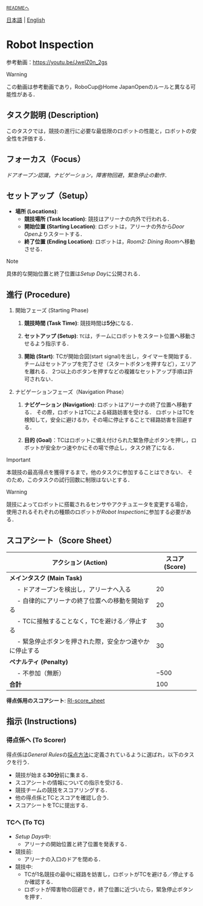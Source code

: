 <sub>[READMEへ](../../README.md)</sub>

[日本語](./ri_ja.md) | [English](./ri_en.md)

# Robot Inspection

参考動画：https://youtu.be/JweIZ0n_2gs

> [!WARNING]
> この動画は参考動画であり，RoboCup@Home JapanOpenのルールと異なる可能性がある．


## タスク説明 (Description)

このタスクでは，競技の進行に必要な最低限のロボットの性能と，ロボットの安全性を評価する．


## フォーカス（Focus）

*ドアオープン認識*，*ナビゲーション*，*障害物回避*，*緊急停止の動作*．


## セットアップ（Setup）

- **場所 (Locations)**:
  - **競技場所 (Task location)**: 競技はアリーナの内外で行われる．
  - **開始位置 (Starting Location)**: ロボットは，アリーナの外から*Door Open*よりスタートする．
  - **終了位置 (Ending Location)**: ロボットは，*Room2: Dining Room*へ移動させる．

> [!NOTE]
> 具体的な開始位置と終了位置は*Setup Day*に公開される．


## 進行 (Procedure)

1. 開始フェーズ (Starting Phase)

    1. **競技時間 (Task Time)**: 競技時間は**5分**になる． 

    1. **セットアップ (Setup)**: `TC`は，チームにロボットをスタート位置へ移動させるよう指示する．

    1. **開始 (Start)**: TCが開始合図(start signal)を出し，タイマーを開始する．
    チームはセットアップを完了させ（スタートボタンを押すなど），エリアを離れる．
    2つ以上のボタンを押すなどの複雑なセットアップ手順は許可されない．

1. ナビゲーションフェーズ（Navigation Phase）

    1. **ナビゲーション (Navigation)**: ロボットはアリーナの終了位置へ移動する．
    その際，ロボットはTCによる経路妨害を受ける．
    ロボットはTCを検知して，安全に避けるか，その場に停止することで経路妨害を回避する．

    1. **目的 (Goal)**：TCはロボットに備え付けられた緊急停止ボタンを押し，ロボットが安全かつ速やかにその場で停止し，タスク終了になる．

> [!IMPORTANT]
> 本競技の最高得点を獲得するまで，他のタスクに参加することはできない．
そのため，このタスクの試行回数に制限はないとする．

> [!WARNING]
> 競技によってロボットに搭載されるセンサやアクチュエータを変更する場合，
使用されるそれぞれの種類のロボットが*Robot Inspection*に参加する必要がある．

   
## スコアシート（Score Sheet）

| アクション (Action) | スコア (Score) |
| ------ | ----- |
| **メインタスク (Main Task)**                                  |  |
| &emsp; - ドアオープンを検出し，アリーナへ入る                 | $20$ |
| &emsp; - 自律的にアリーナの終了位置への移動を開始する         | $20$ |
| &emsp; - TCに接触することなく，TCを避ける／停止する           | $30$ |
| &emsp; - 緊急停止ボタンを押された際，安全かつ速やかに停止する | $30$ |
| **ペナルティ (Penalty)**                                      |  |
| &emsp; - 不参加（無断）                                       | $-500$ |
| **合計**                                                      | $100$ |

**得点係用のスコアシート**: [RI-score_sheet](./doc/RCJ2024_OPL_RI-score_sheet.pdf)


## 指示 (Instructions)

### 得点係へ (To Scorer)

得点係は*General Rules*の[採点方法](./gr_ja.md#採点方法scoring-system)に定義されているように選ばれ，以下のタスクを行う．

- 競技が始まる**30分**前に集まる．
- スコアシートの情報についての指示を受ける．
- 競技チームの競技をスコアリングする．
- 他の得点係とTCとスコアを確認し合う．
- スコアシートをTCに提出する．

### TCへ (To TC)

- *Setup Days*中:
  - アリーナの開始位置と終了位置を発表する．
- 競技前:
  - アリーナの入口のドアを閉める．
- 競技中: 
   - TCが1名競技の最中に経路を妨害し，ロボットがTCを避ける／停止するか確認する．
   - ロボットが障害物の回避でき，終了位置に近づいたら，緊急停止ボタンを押す．
